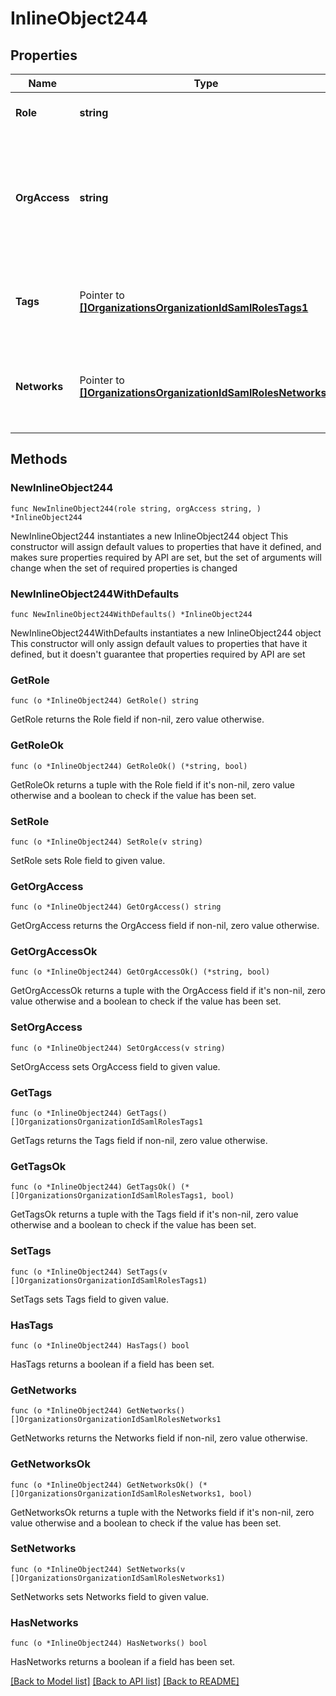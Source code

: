 # InlineObject244

## Properties

Name | Type | Description | Notes
------------ | ------------- | ------------- | -------------
**Role** | **string** | The role of the SAML administrator | 
**OrgAccess** | **string** | The privilege of the SAML administrator on the organization. Can be one of &#39;none&#39;, &#39;read-only&#39;, &#39;full&#39; or &#39;enterprise&#39; | 
**Tags** | Pointer to [**[]OrganizationsOrganizationIdSamlRolesTags1**](OrganizationsOrganizationIdSamlRolesTags1.md) | The list of tags that the SAML administrator has privileges on | [optional] 
**Networks** | Pointer to [**[]OrganizationsOrganizationIdSamlRolesNetworks1**](OrganizationsOrganizationIdSamlRolesNetworks1.md) | The list of networks that the SAML administrator has privileges on | [optional] 

## Methods

### NewInlineObject244

`func NewInlineObject244(role string, orgAccess string, ) *InlineObject244`

NewInlineObject244 instantiates a new InlineObject244 object
This constructor will assign default values to properties that have it defined,
and makes sure properties required by API are set, but the set of arguments
will change when the set of required properties is changed

### NewInlineObject244WithDefaults

`func NewInlineObject244WithDefaults() *InlineObject244`

NewInlineObject244WithDefaults instantiates a new InlineObject244 object
This constructor will only assign default values to properties that have it defined,
but it doesn't guarantee that properties required by API are set

### GetRole

`func (o *InlineObject244) GetRole() string`

GetRole returns the Role field if non-nil, zero value otherwise.

### GetRoleOk

`func (o *InlineObject244) GetRoleOk() (*string, bool)`

GetRoleOk returns a tuple with the Role field if it's non-nil, zero value otherwise
and a boolean to check if the value has been set.

### SetRole

`func (o *InlineObject244) SetRole(v string)`

SetRole sets Role field to given value.


### GetOrgAccess

`func (o *InlineObject244) GetOrgAccess() string`

GetOrgAccess returns the OrgAccess field if non-nil, zero value otherwise.

### GetOrgAccessOk

`func (o *InlineObject244) GetOrgAccessOk() (*string, bool)`

GetOrgAccessOk returns a tuple with the OrgAccess field if it's non-nil, zero value otherwise
and a boolean to check if the value has been set.

### SetOrgAccess

`func (o *InlineObject244) SetOrgAccess(v string)`

SetOrgAccess sets OrgAccess field to given value.


### GetTags

`func (o *InlineObject244) GetTags() []OrganizationsOrganizationIdSamlRolesTags1`

GetTags returns the Tags field if non-nil, zero value otherwise.

### GetTagsOk

`func (o *InlineObject244) GetTagsOk() (*[]OrganizationsOrganizationIdSamlRolesTags1, bool)`

GetTagsOk returns a tuple with the Tags field if it's non-nil, zero value otherwise
and a boolean to check if the value has been set.

### SetTags

`func (o *InlineObject244) SetTags(v []OrganizationsOrganizationIdSamlRolesTags1)`

SetTags sets Tags field to given value.

### HasTags

`func (o *InlineObject244) HasTags() bool`

HasTags returns a boolean if a field has been set.

### GetNetworks

`func (o *InlineObject244) GetNetworks() []OrganizationsOrganizationIdSamlRolesNetworks1`

GetNetworks returns the Networks field if non-nil, zero value otherwise.

### GetNetworksOk

`func (o *InlineObject244) GetNetworksOk() (*[]OrganizationsOrganizationIdSamlRolesNetworks1, bool)`

GetNetworksOk returns a tuple with the Networks field if it's non-nil, zero value otherwise
and a boolean to check if the value has been set.

### SetNetworks

`func (o *InlineObject244) SetNetworks(v []OrganizationsOrganizationIdSamlRolesNetworks1)`

SetNetworks sets Networks field to given value.

### HasNetworks

`func (o *InlineObject244) HasNetworks() bool`

HasNetworks returns a boolean if a field has been set.


[[Back to Model list]](../README.md#documentation-for-models) [[Back to API list]](../README.md#documentation-for-api-endpoints) [[Back to README]](../README.md)


